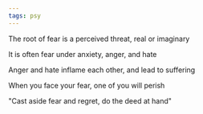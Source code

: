 ```yaml
---
tags: psy
---
```


The root of fear is a perceived threat, real or imaginary 

It is often fear under anxiety, anger, and hate 

Anger and hate inflame each other, and lead to suffering

When you face your fear, one of you will perish 

"Cast aside fear and regret, do the deed at hand"

